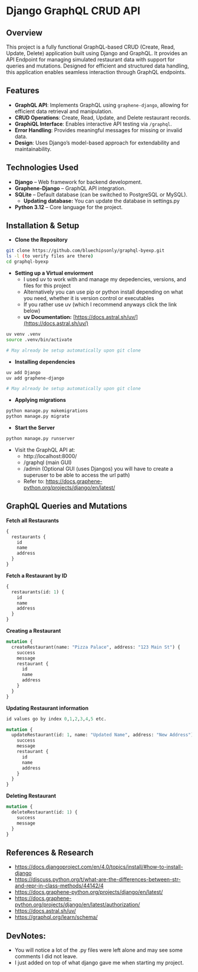 # Django GraphQL CRUD API

## Overview
This project is a fully functional GraphQL-based CRUD (Create, Read, Update, Delete) application built using Django and GraphQL. It provides an API Endpoint for managing simulated restaurant data with support for queries and mutations. Designed for efficient and structured data handling, this application enables seamless interaction through GraphQL endpoints.

## Features
- **GraphQL API**: Implements GraphQL using `graphene-django`, allowing for efficient data retrieval and manipulation.
- **CRUD Operations**: Create, Read, Update, and Delete restaurant records.
- **GraphiQL Interface**: Enables interactive API testing via `/graphql`.
- **Error Handling**: Provides meaningful messages for missing or invalid data.
- **Design**: Uses Django’s model-based approach for extendability and maintainability.


## Technologies Used
- **Django** – Web framework for backend development.
- **Graphene-Django** – GraphQL API integration.
- **SQLite** – Default database (can be switched to PostgreSQL or MySQL).
  - **Updating database:** You can update the database in settings.py
- **Python 3.12** – Core language for the project.

## Installation & Setup

- **Clone the Repository**
```bash
git clone https://github.com/bluechipsonly/graphql-byexp.git
ls -l (to verify files are there)
cd graphql-byexp
```
- **Setting up a Virtual enviorment**
  - I used uv to work with and manage my depedencies, versions, and files for this project
  - Alternatively you can use pip or python install depending on what you need, whether it is version control or executables
  - If you rather use uv (which I recommend anyways click the link below)
  - **uv Documentation:** [https://docs.astral.sh/uv/](https://docs.astral.sh/uv/)

```bash
uv venv .venv
source .venv/bin/activate

# May already be setup automatically upon git clone
```
- **Installing dependencies**
```bash
uv add Django
uv add graphene-django

# May already be setup automatically upon git clone
```

- **Applying migrations**
```bash
python manage.py makemigrations
python manage.py migrate
```
- **Start the Server**
```bash
python manage.py runserver
```
- Visit the GraphQL API at:
  - http://localhost:8000/
  - /graphql (main GUI)
  - /admin (Optional GUI (uses Djangos) you will have to create a superuser to be able to access the url path)
  - Refer to: https://docs.graphene-python.org/projects/django/en/latest/

## GraphQL Queries and Mutations

**Fetch all Restaurants**
```graphql
{
  restaurants {
    id
    name
    address
  }
}
```
**Fetch a Restaurant by ID**
```graphql
{
  restaurants(id: 1) {
    id
    name
    address
  }
}
```

**Creating a Restaurant**
```graphql
mutation {
  createRestaurant(name: "Pizza Palace", address: "123 Main St") {
    success
    message
    restaurant {
      id
      name
      address
    }
  }
}
```
**Updating Restaurant information**
```graphql
id values go by index 0,1,2,3,4,5 etc.

mutation {
  updateRestaurant(id: 1, name: "Updated Name", address: "New Address") {
    success
    message
    restaurant {
      id
      name
      address
    }
  }
}
```
**Deleting Restaurant**
```graphql
mutation {
  deleteRestaurant(id: 1) {
    success
    message
  }
}
```
## References & Research 
- https://docs.djangoproject.com/en/4.0/topics/install/#how-to-install-django
- https://discuss.python.org/t/what-are-the-differences-between-str-and-repr-in-class-methods/44142/4
- https://docs.graphene-python.org/projects/django/en/latest/
- https://docs.graphene-python.org/projects/django/en/latest/authorization/
- https://docs.astral.sh/uv/
- https://graphql.org/learn/schema/

## DevNotes:
- You will notice a lot of the .py files were left alone and may see some comments I did not leave.
- I just added on top of what django gave me when starting my project. 






